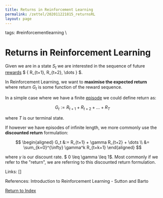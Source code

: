 ```yaml
---
title: Returns in Reinforcement Learning
permalink: /zettel/202011221815_returnsRL
layout: page
---
```

tags: #reinforcementlearning \

# Returns in Reinforcement Learning

Given we are in a state $S_t$ we are interested in the sequence of future [rewards](TODOs) $ \{ R_{t+1}, R_{t+2}, \dots \} $.

In Reinforcement Learning, we want to **maximise the expected return** where return $G_t$ is some function of the reward sequence.

In a simple case where we have a finite [episode](TODOs) we could define return as:

$$ G_t := R_{t+1} + R_{t+2} + \dots + R_{T} $$

where $T$ is our terminal state.

If however we have episodes of infinite length, we more commonly use the **discounted return** formulation:

$$ 
\begin{aligned} 
G_t &:= R_{t+1} + \gamma R_{t+2} + \dots \\ 
&= \sum_{k=0}^{\infty} \gamma^k R_{t+k+1}
\end{aligned}
$$

where $\gamma$ is our discount rate. $ 0 \leq \gamma \leq 1$. Most commonly if we refer to the "return", we are referring to this discounted return formulation.

Links: []

References: Introduction to Reinforcement Learning - Sutton and Barto

[Return to Index](index)